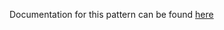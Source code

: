 Documentation for this pattern can be found [here](https://github.com/awslabs/aws-solutions-constructs/blob/main/source/patterns/%40aws-solutions-constructs/aws-cognito-apigateway-lambda/README.adoc)
